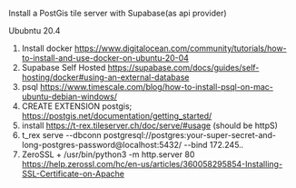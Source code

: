 Install a PostGis tile server with Supabase(as api provider)

Ububntu 20.4
1) Install docker
https://www.digitalocean.com/community/tutorials/how-to-install-and-use-docker-on-ubuntu-20-04
2) Supabase Self Hosted
https://supabase.com/docs/guides/self-hosting/docker#using-an-external-database
3) psql https://www.timescale.com/blog/how-to-install-psql-on-mac-ubuntu-debian-windows/
4) CREATE EXTENSION postgis; https://postgis.net/documentation/getting_started/
5) install https://t-rex.tileserver.ch/doc/serve/#usage (should be httpS)
6) t_rex serve --dbconn postgresql://postgres:your-super-secret-and-long-postgres-password@localhost:5432/ --bind 172.245.*.*
7) ZeroSSL +  /usr/bin/python3 -m http.server 80
https://help.zerossl.com/hc/en-us/articles/360058295854-Installing-SSL-Certificate-on-Apache

